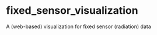 fixed_sensor_visualization
==========================

A (web-based) visualization for fixed sensor (radiation) data

